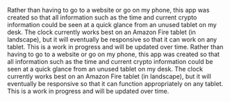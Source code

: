 Rather than having to go to a website or go on my phone, this app was created so that all information such as the time and current crypto information could be seen at a quick glance from an unused tablet on my desk. The clock currently works best on an Amazon Fire tablet (in landscape), but it will eventually be responsive so that it can work on any tablet. This is a work in progress and will be updated over time. Rather than having to go to a website or go on my phone, this app was created so that all information such as the time and current crypto information could be seen at a quick glance from an unused tablet on my desk. The clock currently works best on an Amazon Fire tablet (in landscape), but it will eventually be responsive so that it can function appropriately on any tablet. This is a work in progress and will be updated over time.
